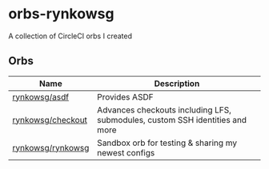 # orbs-rynkowsg

A collection of CircleCI orbs I created

## Orbs

| Name                | Description                                                                  |
|---------------------|------------------------------------------------------------------------------|
| [rynkowsg/asdf]     | Provides ASDF                                                                |
| [rynkowsg/checkout] | Advances checkouts including LFS, submodules, custom SSH identities and more |
| [rynkowsg/rynkowsg] | Sandbox orb for testing & sharing my newest configs                          |

[rynkowsg/asdf]: https://github.com/rynkowsg/asdf-orb
[rynkowsg/checkout]: https://github.com/rynkowsg/checkout-orb
[rynkowsg/rynkowsg]: https://github.com/rynkowsg/rynkowsg-orb
